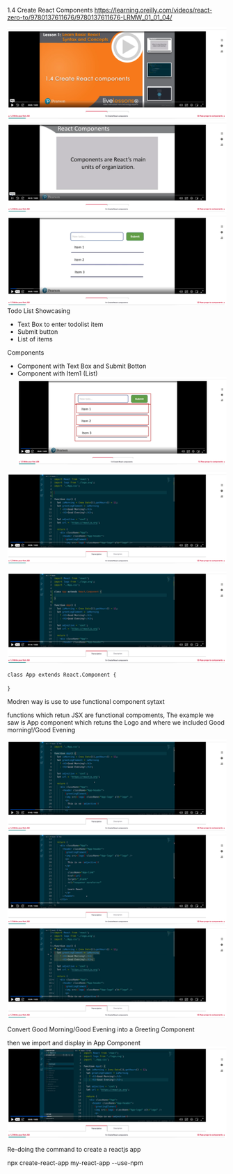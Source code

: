 1.4 Create React Components
https://learning.oreilly.com/videos/react-zero-to/9780137611676/9780137611676-LRMW_01_01_04/

![Create React Components](image.png)
![Components are React's units of Organizations](image-1.png)
![Todo List](image-2.png)
Todo List Showcasing 
* Text Box to enter todolist item 
* Submit button
* List of items

Components
* Component with Text Box and Submit Botton
* Component with Item1 (List)
![Showcasing Multiple Components](image-3.png)

![Where we left in previous session](image-4.png)

![Recent way of creating components](image-5.png)

``` 
class App extends React.Component {

}
``` 
Modren way is use to use functional component sytaxt 

functions which retun JSX are functional compoments,
The example we saw is App component which retuns the Logo and
where we included Good morning!/Good Evening

![App Component which is retuning JSX](image-6.png)
![App Component returning JSX Continuation .. ](image-7.png)
![Good Morning!/Good Evening! ](image-8.png)

Convert Good Morning/Good Evening into a Greeting Component

then we import and display in App Component
![Creating a new File Greeting.js](image-9.png)

Re-doing the command to create a reactjs app


npx create-react-app my-react-app --use-npm